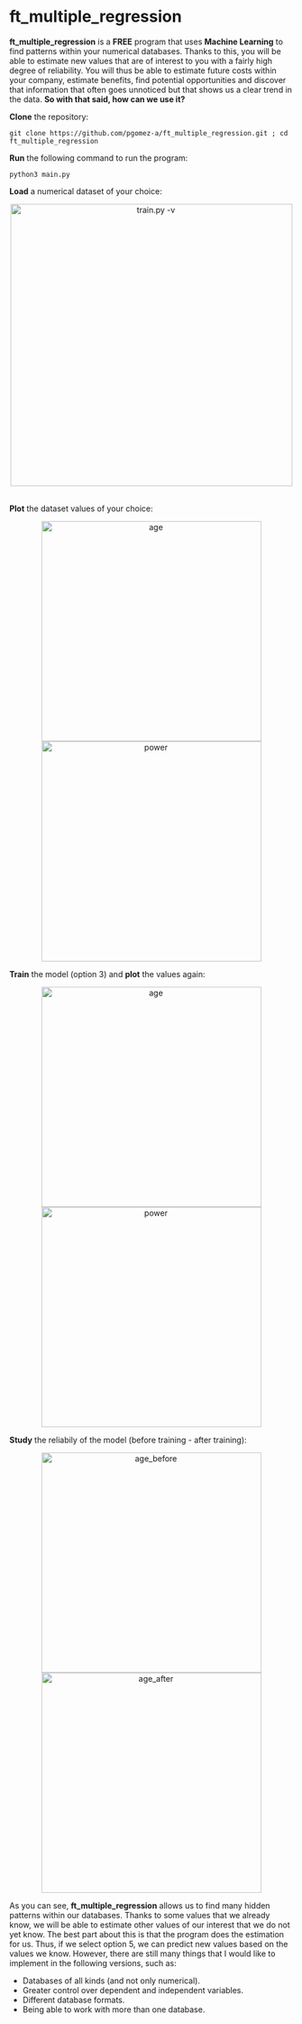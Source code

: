 # ft_multiple_regression

**ft_multiple_regression** is a **FREE** program that uses **Machine Learning** to find patterns within your numerical databases. Thanks to this, you will be able to estimate new values that are of interest to you with a fairly high degree of reliability. You will thus be able to estimate future costs within your company, estimate benefits, find potential opportunities and discover that information that often goes unnoticed but that shows us a clear trend in the data. **So with that said, how can we use it?**

**Clone** the repository:

    git clone https://github.com/pgomez-a/ft_multiple_regression.git ; cd ft_multiple_regression
    
**Run** the following command to run the program:

    python3 main.py

**Load** a numerical dataset of your choice:

<div align="center">
<img width=500 alt="train.py -v" src="https://user-images.githubusercontent.com/74931024/173360214-0086cf89-6b71-412e-9cc3-74ac85ddba8a.gif">
</div>

<br>

**Plot** the dataset values of your choice:

<div align="center">
<img width="390" alt="age" src="https://user-images.githubusercontent.com/74931024/173361875-e90b04f6-9fd4-4e9a-a2c5-f28f0f0ffb80.png">
<img width="390" alt="power" src="https://user-images.githubusercontent.com/74931024/173361915-205ea21b-8bdf-4450-9d55-c55fca8bbef1.png">
</div>

**Train** the model (option 3) and **plot** the values again:

<div align="center">
<img width="390" alt="age" src="https://user-images.githubusercontent.com/74931024/173362766-f225b6c7-d35b-46c5-98f4-4230b9dfb86b.png">
<img width="390" alt="power" src="https://user-images.githubusercontent.com/74931024/173362828-382de2c8-f477-49e8-ae0c-28d4f3cfce15.png">
</div>

**Study** the reliabily of the model (before training - after training):

<div align="center">
<img width="390" alt="age_before" src="https://user-images.githubusercontent.com/74931024/173364450-f6c8cfdb-4627-49df-bebc-a03b3274d411.png">
<img width="390" alt="age_after" src="https://user-images.githubusercontent.com/74931024/173364521-28e0fab6-7255-4ce4-8873-77f5a92a1c2e.png">
</div>

As you can see, **ft_multiple_regression** allows us to find many hidden patterns within our databases. Thanks to some values that we already know, we will be able to estimate other values of our interest that we do not yet know. The best part about this is that the program does the estimation for us. Thus, if we select option 5, we can predict new values based on the values we know. However, there are still many things that I would like to implement in the following versions, such as:
- Databases of all kinds (and not only numerical).
- Greater control over dependent and independent variables.
- Different database formats.
- Being able to work with more than one database.
